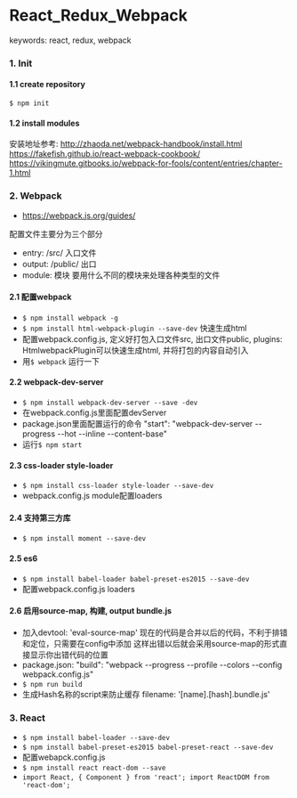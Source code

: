# React_Redux_Webpack
keywords: react, redux, webpack

### 1. Init

#### 1.1 create repository

`$ npm init`

#### 1.2 install modules

安装地址参考:
http://zhaoda.net/webpack-handbook/install.html
https://fakefish.github.io/react-webpack-cookbook/
https://vikingmute.gitbooks.io/webpack-for-fools/content/entries/chapter-1.html

### 2. Webpack
- https://webpack.js.org/guides/

配置文件主要分为三个部分
- entry: /src/ 入口文件
- output: /public/ 出口
- module: 模块 要用什么不同的模块来处理各种类型的文件

#### 2.1 配置webpack
- `$ npm install webpack -g`
- `$ npm install html-webpack-plugin --save-dev` 快速生成html
- 配置webpack.config.js, 定义好打包入口文件src, 出口文件public, plugins: HtmlwebpackPlugin可以快速生成html,
并将打包的内容自动引入
- 用`$ webpack` 运行一下

#### 2.2 webpack-dev-server
- `$ npm install webpack-dev-server --save -dev`
- 在webpack.config.js里面配置devServer
- package.json里面配置运行的命令 "start": "webpack-dev-server --progress --hot --inline --content-base"
- 运行`$ npm start`

#### 2.3 css-loader style-loader
- `$ npm install css-loader style-loader --save-dev`
- webpack.config.js module配置loaders

#### 2.4 支持第三方库
- `$ npm install moment --save-dev`

#### 2.5 es6
- `$ npm install babel-loader babel-preset-es2015 --save-dev`
- 配置webpack.config.js loaders

#### 2.6 启用source-map, 构建, output bundle.js
- 加入devtool: 'eval-source-map' 现在的代码是合并以后的代码，不利于排错和定位，只需要在config中添加
这样出错以后就会采用source-map的形式直接显示你出错代码的位置
- package.json: "build": "webpack --progress --profile --colors --config webpack.config.js"
- `$ npm run build`
- 生成Hash名称的script来防止缓存 filename: '[name].[hash].bundle.js'


### 3. React
- `$ npm install babel-loader --save-dev`
- `$ npm install babel-preset-es2015 babel-preset-react --save-dev`
- 配置webapck.config.js
- `$ npm install react react-dom --save`
- `import React, { Component } from 'react'; import ReactDOM from 'react-dom';`
